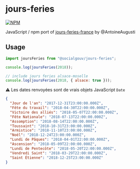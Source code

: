# jours-feries

[![NPM](https://nodei.co/npm/@socialgouv/jours-feries.png?downloads=true&downloadRank=true&stars=true)](https://www.npmjs.com/package/@socialgouv/jours-feries)

JavaScript / npm port of [jours-feries-france](https://github.com/AntoineAugusti/jours-feries-france) by @AntoineAugusti

## Usage

```js
import joursFeries from "@socialgouv/jours-feries";

console.log(joursFeries(2018));

// include jours feries alsace-moselle
console.log(joursFeries(2018, { alsace: true }));
```

⚠️ Les dates renvoyées sont de vrais objets JavaScript `Date`

```json
{
  "Jour de l'an": "2017-12-31T23:00:00.000Z",
  "Fête du travail": "2018-04-30T22:00:00.000Z",
  "Victoire des alliés": "2018-05-07T22:00:00.000Z",
  "Fête Nationale": "2018-07-13T22:00:00.000Z",
  "Assomption": "2018-08-14T22:00:00.000Z",
  "Toussaint": "2018-10-31T23:00:00.000Z",
  "Armistice": "2018-11-10T23:00:00.000Z",
  "Noël": "2018-12-24T23:00:00.000Z",
  "Lundi de Pâques": "2018-04-01T22:00:00.000Z",
  "Ascension": "2018-05-09T22:00:00.000Z",
  "Lundi de Pentecôte": "2018-05-20T22:00:00.000Z",
  "Vendredi Saint": "2018-03-29T22:00:00.000Z",
  "Saint Étienne": "2018-12-25T23:00:00.000Z"
}
```
